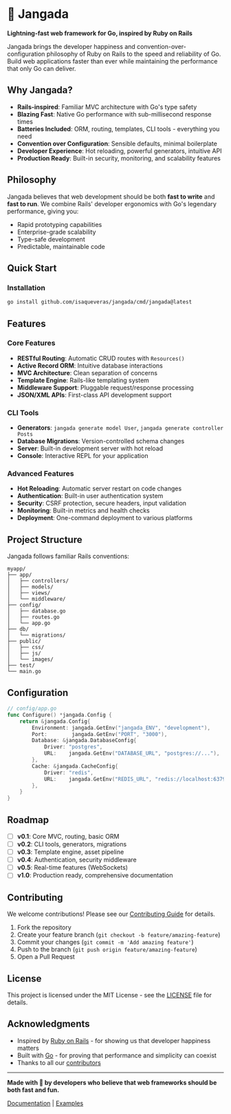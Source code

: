 # 🛶 Jangada

**Lightning-fast web framework for Go, inspired by Ruby on Rails**

Jangada brings the developer happiness and convention-over-configuration philosophy of Ruby on Rails to the speed and reliability of Go. Build web applications faster than ever while maintaining the performance that only Go can deliver.

## Why Jangada?

- **Rails-inspired**: Familiar MVC architecture with Go's type safety
- **Blazing Fast**: Native Go performance with sub-millisecond response times  
- **Batteries Included**: ORM, routing, templates, CLI tools - everything you need
- **Convention over Configuration**: Sensible defaults, minimal boilerplate
- **Developer Experience**: Hot reloading, powerful generators, intuitive API
- **Production Ready**: Built-in security, monitoring, and scalability features

## Philosophy

Jangada believes that web development should be both **fast to write** and **fast to run**. We combine Rails' developer ergonomics with Go's legendary performance, giving you:

- Rapid prototyping capabilities
- Enterprise-grade scalability  
- Type-safe development
- Predictable, maintainable code

## Quick Start

### Installation

```bash
go install github.com/isaqueveras/jangada/cmd/jangada@latest
```

## Features

### Core Features
- **RESTful Routing**: Automatic CRUD routes with `Resources()`
- **Active Record ORM**: Intuitive database interactions
- **MVC Architecture**: Clean separation of concerns
- **Template Engine**: Rails-like templating system
- **Middleware Support**: Pluggable request/response processing
- **JSON/XML APIs**: First-class API development support

### CLI Tools
- **Generators**: `jangada generate model User`, `jangada generate controller Posts`
- **Database Migrations**: Version-controlled schema changes
- **Server**: Built-in development server with hot reload
- **Console**: Interactive REPL for your application

### Advanced Features
- **Hot Reloading**: Automatic server restart on code changes
- **Authentication**: Built-in user authentication system
- **Security**: CSRF protection, secure headers, input validation
- **Monitoring**: Built-in metrics and health checks
- **Deployment**: One-command deployment to various platforms

## Project Structure

Jangada follows familiar Rails conventions:

```
myapp/
├── app/
│   ├── controllers/
│   ├── models/
│   ├── views/
│   └── middleware/
├── config/
│   ├── database.go
│   ├── routes.go
│   └── app.go
├── db/
│   └── migrations/
├── public/
│   ├── css/
│   ├── js/
│   └── images/
├── test/
└── main.go
```

## Configuration

```go
// config/app.go
func Configure() *jangada.Config {
    return &jangada.Config{
        Environment: jangada.GetEnv("jangada_ENV", "development"),
        Port:        jangada.GetEnv("PORT", "3000"),
        Database: &jangada.DatabaseConfig{
            Driver: "postgres",
            URL:    jangada.GetEnv("DATABASE_URL", "postgres://..."),
        },
        Cache: &jangada.CacheConfig{
            Driver: "redis",
            URL:    jangada.GetEnv("REDIS_URL", "redis://localhost:6379"),
        },
    }
}
```

## Roadmap

- [ ] **v0.1**: Core MVC, routing, basic ORM
- [ ] **v0.2**: CLI tools, generators, migrations  
- [ ] **v0.3**: Template engine, asset pipeline
- [ ] **v0.4**: Authentication, security middleware
- [ ] **v0.5**: Real-time features (WebSockets)
- [ ] **v1.0**: Production ready, comprehensive documentation

## Contributing

We welcome contributions! Please see our [Contributing Guide](CONTRIBUTING.md) for details.

1. Fork the repository
2. Create your feature branch (`git checkout -b feature/amazing-feature`)
3. Commit your changes (`git commit -m 'Add amazing feature'`)
4. Push to the branch (`git push origin feature/amazing-feature`)
5. Open a Pull Request

## License

This project is licensed under the MIT License - see the [LICENSE](LICENSE) file for details.

## Acknowledgments

- Inspired by [Ruby on Rails](https://rubyonrails.org/) - for showing us that developer happiness matters
- Built with [Go](https://golang.org/) - for proving that performance and simplicity can coexist
- Thanks to all our [contributors](https://github.com/isaqueveras/jangada/graphs/contributors)

---

**Made with 🛶 by developers who believe that web frameworks should be both fast and fun.**

[Documentation](https://jangada-framework.dev) | [Examples](https://github.com/isaqueveras/jangada-examples) 
